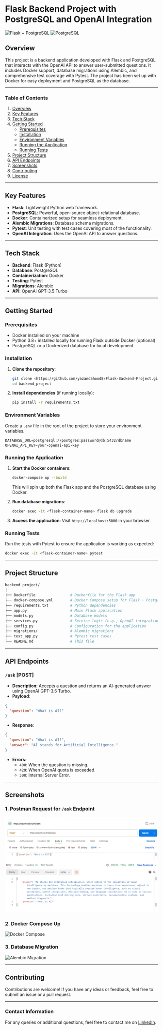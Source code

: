 
# Flask Backend Project with PostgreSQL and OpenAI Integration

![Flask + PostgreSQL](https://upload.wikimedia.org/wikipedia/commons/3/3c/Flask_logo.svg)
![PostgreSQL](https://upload.wikimedia.org/wikipedia/commons/2/29/Postgresql_elephant.svg)

## Overview

This project is a backend application developed with Flask and PostgreSQL that interacts with the OpenAI API to answer user-submitted questions. It includes Docker support, database migrations using Alembic, and comprehensive test coverage with Pytest. The project has been set up with Docker for easy deployment and PostgreSQL as the database.

---

### Table of Contents
1. [Overview](#overview)
2. [Key Features](#key-features)
3. [Tech Stack](#tech-stack)
4. [Getting Started](#getting-started)
   - [Prerequisites](#prerequisites)
   - [Installation](#installation)
   - [Environment Variables](#environment-variables)
   - [Running the Application](#running-the-application)
   - [Running Tests](#running-tests)
5. [Project Structure](#project-structure)
6. [API Endpoints](#api-endpoints)
7. [Screenshots](#screenshots)
8. [Contributing](#contributing)
9. [License](#license)

---

## Key Features

- **Flask**: Lightweight Python web framework.
- **PostgreSQL**: Powerful, open-source object-relational database.
- **Docker**: Containerized setup for seamless deployment.
- **Alembic Migrations**: Database schema migrations.
- **Pytest**: Unit testing with test cases covering most of the functionality.
- **OpenAI Integration**: Uses the OpenAI API to answer questions.

---

## Tech Stack

- **Backend**: Flask (Python)
- **Database**: PostgreSQL
- **Containerization**: Docker
- **Testing**: Pytest
- **Migrations**: Alembic
- **API**: OpenAI GPT-3.5 Turbo

---

## Getting Started

### Prerequisites

- Docker installed on your machine
- Python 3.8+ installed locally for running Flask outside Docker (optional)
- PostgreSQL or a Dockerized database for local development

### Installation

1. **Clone the repository**:

   ```bash
   git clone <https://github.com/yazandahood8/Flask-Backend-Project.git>
   cd backend_project
   ```

2. **Install dependencies** (if running locally):

   ```bash
   pip install -r requirements.txt
   ```

### Environment Variables

Create a `.env` file in the root of the project to store your environment variables.

```env
DATABASE_URL=postgresql://postgres:password@db:5432/dbname
OPENAI_API_KEY=your-openai-api-key
```

### Running the Application

1. **Start the Docker containers**:

   ```bash
   docker-compose up --build
   ```

   This will spin up both the Flask app and the PostgreSQL database using Docker.

2. **Run database migrations**:

   ```bash
   docker exec -it <flask-container-name> flask db upgrade
   ```

3. **Access the application**: Visit `http://localhost:5000` in your browser.

### Running Tests

Run the tests with Pytest to ensure the application is working as expected:

```bash
docker exec -it <flask-container-name> pytest
```

---

## Project Structure

```bash
backend_project/
│
├── Dockerfile                # Dockerfile for the Flask app
├── docker-compose.yml        # Docker Compose setup for Flask + PostgreSQL
├── requirements.txt          # Python dependencies
├── app.py                    # Main Flask application
├── models.py                 # Database models
├── services.py               # Service logic (e.g., OpenAI integration)
├── config.py                 # Configuration for the application
├── migrations/               # Alembic migrations
├── test_app.py               # Pytest test cases
└── README.md                 # This file
```

---

## API Endpoints

### `/ask` [POST]

- **Description**: Accepts a question and returns an AI-generated answer using OpenAI GPT-3.5 Turbo.
- **Payload**:

```json
{
  "question": "What is AI?"
}
```

- **Response**:

```json
{
  "question": "What is AI?",
  "answer": "AI stands for Artificial Intelligence."
}
```

- **Errors**:
  - `400`: When the question is missing.
  - `429`: When OpenAI quota is exceeded.
  - `500`: Internal Server Error.

---

## Screenshots

### 1. **Postman Request for `/ask` Endpoint**

![Postman](https://github.com/yazandahood8/Flask-Backend-Project/blob/main/postman.png)

### 2. **Docker Compose Up**

![Docker Compose](https://user-images.githubusercontent.com/placeholder/docker_compose.png)

### 3. **Database Migration**

![Alembic Migration](https://user-images.githubusercontent.com/placeholder/alembic_migration.png)

---

## Contributing

Contributions are welcome! If you have any ideas or feedback, feel free to submit an issue or a pull request.

---



### Contact Information

For any queries or additional questions, feel free to contact me on [LinkedIn](https://www.linkedin.com/in/yazan-dahood-031145309/).
